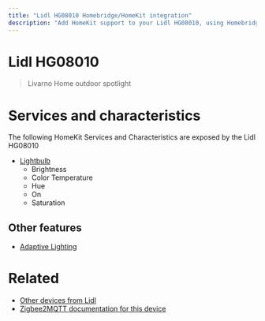 ```yaml
---
title: "Lidl HG08010 Homebridge/HomeKit integration"
description: "Add HomeKit support to your Lidl HG08010, using Homebridge, Zigbee2MQTT and homebridge-z2m."
---
```

<!---
This file has been GENERATED using src/docgen/docgen.ts
DO NOT EDIT THIS FILE MANUALLY!
-->
# Lidl HG08010
> Livarno Home outdoor spotlight


# Services and characteristics
The following HomeKit Services and Characteristics are exposed by
the Lidl HG08010

* [Lightbulb](../../light.md)
  * Brightness
  * Color Temperature
  * Hue
  * On
  * Saturation

## Other features
* [Adaptive Lighting](../../light.md)

# Related
* [Other devices from Lidl](../index.md#lidl)
* [Zigbee2MQTT documentation for this device](https://www.zigbee2mqtt.io/devices/HG08010.html)